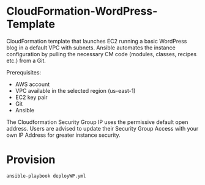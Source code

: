 # CloudFormation-WordPress-Template
CloudFormation template that launches EC2 running a basic WordPress blog in a default VPC with subnets. Ansible automates the instance configuration by pulling the necessary CM code (modules, classes, recipes etc.) from a Git. 

Prerequisites:
- AWS account 
- VPC available in the selected region (us-east-1)
- EC2 key pair
- Git
- Ansible

The Cloudformation Security Group IP uses the permissive default open address. Users are advised to update their Security Group Access with your own IP Address for greater instance security.

# Provision

```
ansible-playbook deployWP.yml
```
